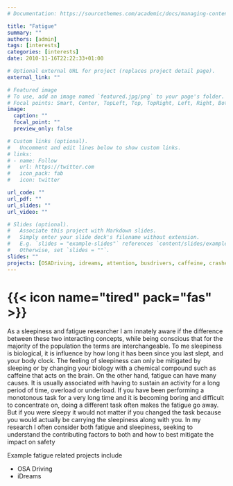 ```yaml
---
# Documentation: https://sourcethemes.com/academic/docs/managing-content/

title: "Fatigue"
summary: ""
authors: [admin]
tags: [interests]
categories: [interests]
date: 2010-11-16T22:22:33+01:00

# Optional external URL for project (replaces project detail page).
external_link: ""

# Featured image
# To use, add an image named `featured.jpg/png` to your page's folder.
# Focal points: Smart, Center, TopLeft, Top, TopRight, Left, Right, BottomLeft, Bottom, BottomRight.
image:
  caption: ""
  focal_point: ""
  preview_only: false

# Custom links (optional).
#   Uncomment and edit lines below to show custom links.
# links:
# - name: Follow
#   url: https://twitter.com
#   icon_pack: fab
#   icon: twitter

url_code: ""
url_pdf: ""
url_slides: ""
url_video: ""

# Slides (optional).
#   Associate this project with Markdown slides.
#   Simply enter your slide deck's filename without extension.
#   E.g. `slides = "example-slides"` references `content/slides/example-slides.md`.
#   Otherwise, set `slides = ""`.
slides: ""
projects: [OSADriving, idreams, attention, busdrivers, caffeine, crashes, OldYoung, Tideway, traindriver]
---
```

# {{< icon name="tired" pack="fas" >}} 

As a sleepiness and fatigue researcher I am innately aware if the difference between these two interacting concepts, while being conscious that for the majority of the population the terms are interchangeable. To me sleepiness is biological, it is influence by how long it has been since you last slept, and your body clock. The feeling of sleepiness can only be mitigated by sleeping or by changing your biology with a chemical compound such as caffeine that acts on the brain. On the other hand, fatigue can have many causes. It is usually associated with having to sustain an activity for a long period of time, overload or underload. If you have been performing a monotonous task for a very long time and it is becoming boring and difficult to concentrate on, doing a different task often makes the fatigue go away. But if you were sleepy it would not matter if you changed the task because you would actually be carrying the sleepiness along with you. In my research I often consider both fatigue and sleepiness, seeking to understand the contributing factors to both and how to best mitigate the impact on safety 

Example fatigue related projects include

- OSA Driving
- iDreams
